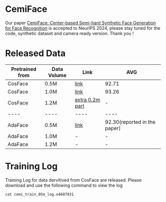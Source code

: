 # CemiFace
Our paper  [CemiFace: Center-based Semi-hard Synthetic Face Generation for Face Recognition](https://arxiv.org/pdf/2409.18876)
is accepted to NeurIPS 2024, please stay tuned for the code, synthetic dataset and camera ready version. Thank you !


# Released Data

| Pretrained from | Data Volume | Link| AVG|
|----|----|----|----|
| CosFace         | 0.5M        | [link](https://1drv.ms/u/c/7bd58491c54e4351/EaQMx4ixEtlGpvsl0WGOekoBw0TibvUFJzVuzz6-W7Sx3g?e=EH0psS)| 92.71|
| CosFace         | 1.0M        | [link](https://1drv.ms/u/c/7bd58491c54e4351/EUafS0hDo7hCvknYZwEi2G0BmwpDCRAioViptHKVLZj4rA?e=HOQVnK)| 93.26 |
| CosFace         | 1.2M        | [extra 0.2m part](https://1drv.ms/u/c/7bd58491c54e4351/EQ3gDUQS6hxEmXF4VkrrNsoBF4OrBWLCfNX_JxNdWY3haA?e=2bL0Iz)| - |
|----|----|----|----|
| AdaFace         | 0.5M        | [link](https://1drv.ms/u/c/7bd58491c54e4351/Ee7v9_OPrNdNipo_7Sho1XoB74OgOPeeJ-ORzXMS8aW2bg?e=vj7rL0) | 92.30(reported in the paper)|
| AdaFace         | 1.0M        | -| - |
| AdaFace         | 1.2M        | -| - |


# Training Log
Training Log for data dervitived from CosFace are released. Please download and use the following command to view the log

```
cat cemi_train_05m_log.o4607031
```
